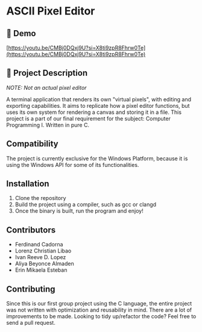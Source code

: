 # ASCII Pixel Editor

## 🎥 Demo
[https://youtu.be/CMBj0DQxj9U?si=X8ti9zpR8Fhrw0Te](https://youtu.be/CMBj0DQxj9U?si=X8ti9zpR8Fhrw0Te)

## 📝 Project Description
_NOTE: Not an actual pixel editor_

A terminal application that renders its own "virtual pixels", with editing and exporting capabilities. It aims to replicate how a pixel editor functions, but uses its own system for rendering a canvas and storing it in a file. This project is a part of our final requirement for the subject: Computer Programming I. Written in pure C.

## Compatibility
The project is currently exclusive for the Windows Platform, because it is using the Windows API for some of its functionalities.

## Installation
1. Clone the repository
2. Build the project using a compiler, such as gcc or clangd
3. Once the binary is built, run the program and enjoy!

## Contributors
- Ferdinand Cadorna
- Lorenz Christian Libao
- Ivan Reeve D. Lopez
- Aliya Beyonce Almaden
- Erin Mikaela Esteban

## Contributing
Since this is our first group project using the C language, the entire project was not written with optimization and reusability in mind. There are a lot of improvements to be made. Looking to tidy up/refactor the code? Feel free to send a pull request.
